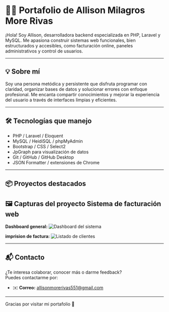 # 👩‍💻 Portafolio de Allison Milagros More Rivas

¡Hola! Soy Allison, desarrolladora backend especializada en PHP, Laravel y MySQL. Me apasiona construir sistemas web funcionales, bien estructurados y accesibles, como facturación online, paneles administrativos y control de usuarios.

---

## 💡 Sobre mí

Soy una persona metódica y persistente que disfruta programar con claridad, organizar bases de datos y solucionar errores con enfoque profesional. Me encanta compartir conocimientos y mejorar la experiencia del usuario a través de interfaces limpias y eficientes.

---

## 🛠️ Tecnologías que manejo

- PHP / Laravel / Eloquent
- MySQL / HeidiSQL / phpMyAdmin
- Bootstrap / CSS / Select2
- JpGraph para visualización de datos
- Git / GitHub / GitHub Desktop
- JSON Formatter / extensiones de Chrome

---
## 📦 Proyectos destacados

## 🖼️ Capturas del proyecto Sistema de facturación web

**Dashboard general:**
![Dashboard del sistema](http://localhost/facturacion/public/img/dashboard.php.png)

**imprision de factura:**
![Listado de clientes](http://localhost/facturacion/public/img/verfactura.php.png)


---


## 📬 Contacto

¿Te interesa colaborar, conocer más o darme feedback?  
Puedes contactarme por:

- ✉️ **Correo:** allisonmorerivas551@gmail.com  

---

Gracias por visitar mi portafolio 🚀  
